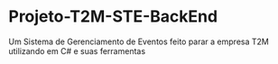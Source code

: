 # Projeto-T2M-STE-BackEnd
Um Sistema de Gerenciamento de Eventos feito parar a empresa T2M utilizando em C# e suas ferramentas
